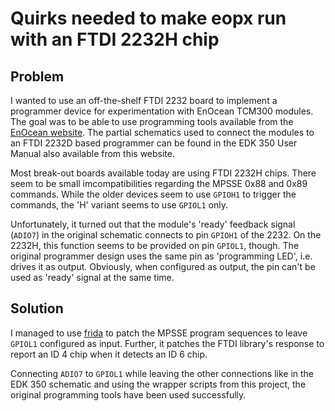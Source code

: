 # Quirks needed to make eopx run with an FTDI 2232H chip

## Problem

I wanted to use an off-the-shelf FTDI 2232 board to implement a programmer device for experimentation
with EnOcean TCM300 modules. The goal was to be able to use programming tools available from the
[EnOcean website](https://www.enocean.com/). The partial schematics used to connect the modules to an
FTDI 2232D based programmer can be found in the EDK 350 User Manual also available from this website.

Most break-out boards available today are using FTDI 2232H chips. There seem to be small imcompatibilities
regarding the MPSSE 0x88 and 0x89 commands. While the older devices seem to use `GPIOH1` to trigger the 
commands, the 'H' variant seems to use `GPIOL1` only.

Unfortunately, it turned out that the module's 'ready' feedback signal (`ADIO7`) in the original
schematic connects to pin `GPIOH1` of the 2232. On the 2232H, this function seems to be provided on pin
`GPIOL1`, though. The original programmer design uses the same pin as 'programming LED', i.e. drives it
as output. Obviously, when configured as output, the pin can't be used as 'ready' signal at the same time.

## Solution

I managed to use [frida](https://frida.re/) to patch the MPSSE program sequences to leave `GPIOL1`
configured as input. Further, it patches the FTDI library's response to report an ID 4 chip when it
detects an ID 6 chip.

Connecting `ADIO7` to `GPIOL1` while leaving the other connections like in the EDK 350 schematic and
using the wrapper scripts from this project, the original programming tools have been used successfully.

